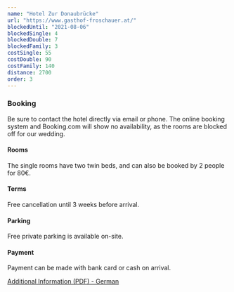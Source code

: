 ```yaml
---
name: "Hotel Zur Donaubrücke"
url: "https://www.gasthof-froschauer.at/"
blockedUntil: "2021-08-06"
blockedSingle: 4
blockedDouble: 7
blockedFamily: 3
costSingle: 55
costDouble: 90
costFamily: 140
distance: 2700
order: 3
---
```


### Booking

Be sure to contact the hotel directly via email or phone. The online booking system and Booking.com will show no availability, as the rooms are blocked off for our wedding.

#### Rooms

The single rooms have two twin beds, and can also be booked by 2 people for 80€.

#### Terms

Free cancellation until 3 weeks before arrival.

#### Parking

Free private parking is available on-site.

#### Payment

Payment can be made with bank card or cash on arrival.

<a href="https://www.gasthof-froschauer.at/downloads/Folder_%202017.pdf" target="_blank" rel="noreferrer">Additional Information (PDF) - German</a>
